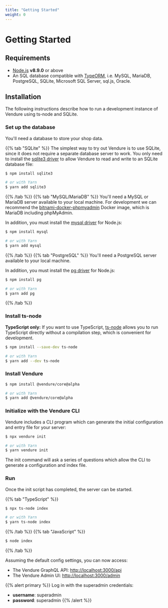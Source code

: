```yaml
---
title: "Getting Started"
weight: 0
---
```


# Getting Started

## Requirements
 
* [Node.js](https://nodejs.org/en/) **v8.9.0** or above
* An SQL database compatible with [TypeORM](http://typeorm.io/#/), i.e. MySQL, MariaDB, PostgreSQL, SQLite, Microsoft SQL Server, sql.js, Oracle.
 
## Installation

The following instructions describe how to run a development instance of Vendure using ts-node and SQLite.

### Set up the database

You'll need a database to store your shop data.

{{% tab "SQLite" %}}
The simplest way to try out Vendure is to use SQLite, since it does not require a separate database server to work. You only need to install the [sqlite3 driver](https://www.npmjs.com/package/sqlite3) to allow Vendure to read and write to an SQLite database file:
```bash
$ npm install sqlite3

# or with Yarn
$ yarn add sqlite3

```
{{% /tab %}}
{{% tab "MySQL/MariaDB" %}}
You'll need a MySQL or MariaDB server available to your local machine. For development we can recommend the [bitnami-docker-phpmyadmin](https://github.com/bitnami/bitnami-docker-phpmyadmin) Docker image, which is MariaDB including phpMyAdmin.

In addition, you must install the [mysql driver](https://www.npmjs.com/package/mysql) for Node.js:
```bash
$ npm install mysql

# or with Yarn
$ yarn add mysql

```
{{% /tab %}}
{{% tab "PostgreSQL" %}}
You'll need a PostgreSQL server available to your local machine.

In addition, you must install the [pg driver](https://www.npmjs.com/package/pg) for Node.js:
```bash
$ npm install pg

# or with Yarn
$ yarn add pg

```
{{% /tab %}}

### Install ts-node

**TypeScript only:** If you want to use TypeScript, [ts-node](https://www.npmjs.com/package/ts-node) allows you to run TypeScript directly without a compilation step, which is convenient for development.

```bash
$ npm install --save-dev ts-node

# or with Yarn
$ yarn add --dev ts-node 
```

### Install Vendure

```bash
$ npm install @vendure/core@alpha

# or with Yarn
$ yarn add @vendure/core@alpha
```

### Initialize with the Vendure CLI

Vendure includes a CLI program which can generate the initial configuration and entry file for your server:

```bash
$ npx vendure init

# or with Yarn
$ yarn vendure init
```

The init command will ask a series of questions which allow the CLI to generate a configuration and index file.

### Run

Once the init script has completed, the server can be started.

{{% tab "TypeScript" %}}
```bash
$ npx ts-node index

# or with Yarn
$ yarn ts-node index
```
{{% /tab %}}
{{% tab "JavaScript" %}}
```bash
$ node index
```
{{% /tab %}}

Assuming the default config settings, you can now access:

* The Vendure GraphQL API: [http://localhost:3000/api](http://localhost:3000/api)
* The Vendure Admin UI: [http://localhost:3000/admin](http://localhost:3000/admin)

{{% alert primary %}}
Log in with the superadmin credentials:

* **username**: superadmin
* **password**: superadmin
{{% /alert %}}
